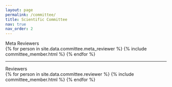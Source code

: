 ```yaml
---
layout: page
permalink: /committee/
title: Scientific Committee
nav: true
nav_order: 2
---
```

<div class="person_group_title">
    Meta Reviewers
</div>

<div>
{% for person in site.data.committee.meta_reviewer %}
    {% include committee_member.html %}
{% endfor %}
</div>

----------------------------------
<div class="person_group_title">
    Reviewers
</div>

<div>
{% for person in site.data.committee.reviewer %}
    {% include committee_member.html %}
{% endfor %}
</div>